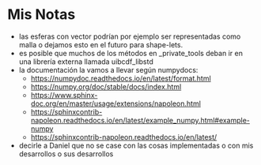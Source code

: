 # Mis Notas
- las esferas con vector podrían por ejemplo ser representadas como malla o dejamos esto en el
futuro para shape-lets.
- es posible que muchos de los métodos en \_private\_tools deban ir en una librería externa llamada uibcdf\_libstd
- la documentación la vamos a llevar según numpydocs:
  - https://numpydoc.readthedocs.io/en/latest/format.html    
  - https://numpy.org/doc/stable/docs/index.html    
  - https://www.sphinx-doc.org/en/master/usage/extensions/napoleon.html    
  - https://sphinxcontrib-napoleon.readthedocs.io/en/latest/example_numpy.html#example-numpy    
  - https://sphinxcontrib-napoleon.readthedocs.io/en/latest/    
- decirle a Daniel que no se case con las cosas implementadas o con mis desarrollos o sus
  desarrollos
